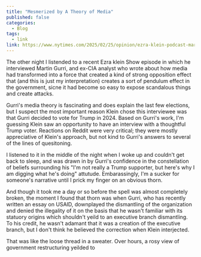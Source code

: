 ```yaml
---
title: "Mesmerized by A Theory of Media"
published: false
categories:
  - Blog
tags:
  - link
link: https://www.nytimes.com/2025/02/25/opinion/ezra-klein-podcast-martin-gurri.html
---
```


The other night I listended to a recent Ezra klein Show episode in which he interviewed Martin Gurri, and ex-CIA analyst
who wrote about how media had transformed into a force that created a kind of strong opposition effect that (and this is just my interpretation) creates a sort of pendulum effect in the government, sicne it had become so easy to expose scandalous things and create attacks.

Gurri's media theory is fascinating and does explain the last few elections, but I suspect the most important reason Klein chose this interviewee was that Gurri decided to vote for Trump in 2024. Based on Gurri's work, I'm guessing Klein saw an opportunity to have an interview with a thoughtful Trump voter. Reactions on Reddit were very critical; they were mostly appreciative of Klein's approach, but not kind to Gurri's answers to several of the lines of quesitoning. 

I listened to it in the middle of the night when I woke up and couldn't get back to sleep, and was drawn in by Gurri's confidence in the constellation of beliefs surrounding his "I'm not really a Trump supporter, but here's why I am digging what he's doing" attutude. Embarassingly, I'm a sucker for someone's narrative until I prick my finger on an obvious thorn.

And though it took me a day or so before the spell was almost completely broken, the moment I found that thorn was when Gurri, who has recently written an essay on USAID, downplayed the dismantling of the organization and denied the illegality of it on the basis that he wasn't familiar with its statuory origins which shouldn't yeild to an executive branch dismantling. To his credit, he wasn't adamant that it was a creation of the executive branch, but I don't think he believed the correction when Klein interjected. 

That was like the loose thread in a sweater. Over hours, a rosy view of government restructuring yeilded to 